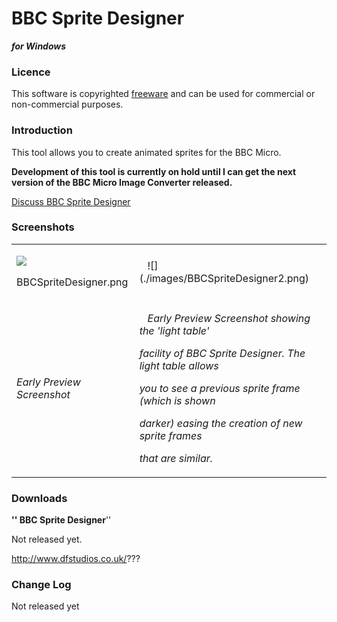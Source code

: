 # BBC Sprite Designer

**_for Windows_**

### Licence

This software is copyrighted [freeware](http://en.wikipedia.org/wiki/Freeware) and can be used for commercial or non-commercial purposes.

### Introduction

This tool allows you to create animated sprites for the BBC Micro.

**Development of this tool is currently on hold until I can get the next version of the BBC Micro Image Converter released.**

[Discuss BBC Sprite Designer](http://www.retrosoftware.co.uk/forum/viewforum.php?f=25)

### Screenshots

<table>

<tbody>

<tr class="odd">

<td><div class="figure">

![](./images/BBCSpriteDesigner.png)

<p class="caption">BBCSpriteDesigner.png</p>

</div></td>

<td><p>   ![](./images/BBCSpriteDesigner2.png)</p></td>

</tr>

<tr class="even">

<td><p><em>Early Preview Screenshot</em></p></td>

<td><p>   <em>Early Preview Screenshot showing the 'light table'<br />

facility of BBC Sprite Designer. The light table allows<br />

you to see a previous sprite frame (which is shown<br />

darker) easing the creation of new sprite frames<br />

that are similar.</em></p></td>

</tr>

</tbody>

</table>

### Downloads

**'' BBC Sprite Designer**''

Not released yet.

http://www.dfstudios.co.uk/???

### Change Log

Not released yet
